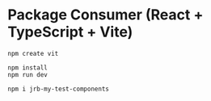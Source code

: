 # Package Consumer (React + TypeScript + Vite)

```shell
npm create vit
```

```shell
npm install
npm run dev
```

```shell
npm i jrb-my-test-components
```